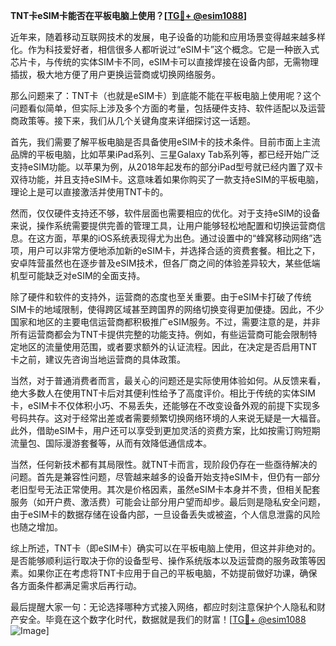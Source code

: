 **TNT卡eSIM卡能否在平板电脑上使用？[[TG💪+ @esim1088](https://t.me/s/esim1088)]**

近年来，随着移动互联网技术的发展，电子设备的功能和应用场景变得越来越多样化。作为科技爱好者，相信很多人都听说过“eSIM卡”这个概念。它是一种嵌入式芯片卡，与传统的实体SIM卡不同，eSIM卡可以直接焊接在设备内部，无需物理插拔，极大地方便了用户更换运营商或切换网络服务。

那么问题来了：TNT卡（也就是eSIM卡）到底能不能在平板电脑上使用呢？这个问题看似简单，但实际上涉及多个方面的考量，包括硬件支持、软件适配以及运营商政策等。接下来，我们从几个关键角度来详细探讨这一话题。

首先，我们需要了解平板电脑是否具备使用eSIM卡的技术条件。目前市面上主流品牌的平板电脑，比如苹果iPad系列、三星Galaxy Tab系列等，都已经开始广泛支持eSIM功能。以苹果为例，从2018年起发布的部分iPad型号就已经内置了双卡双待功能，并且支持eSIM卡。这意味着如果你购买了一款支持eSIM的平板电脑，理论上是可以直接激活并使用TNT卡的。

然而，仅仅硬件支持还不够，软件层面也需要相应的优化。对于支持eSIM的设备来说，操作系统需要提供完善的管理工具，让用户能够轻松地配置和切换运营商信息。在这方面，苹果的iOS系统表现得尤为出色。通过设置中的“蜂窝移动网络”选项，用户可以非常方便地添加新的eSIM卡，并选择合适的资费套餐。相比之下，安卓阵营虽然也在逐步普及eSIM技术，但各厂商之间的体验差异较大，某些低端机型可能缺乏对eSIM的全面支持。

除了硬件和软件的支持外，运营商的态度也至关重要。由于eSIM卡打破了传统SIM卡的地域限制，使得跨区域甚至跨国界的网络切换变得更加便捷。因此，不少国家和地区的主要电信运营商都积极推广eSIM服务。不过，需要注意的是，并非所有运营商都会为TNT卡提供完整的功能支持。例如，有些运营商可能会限制特定地区的流量使用范围，或者要求额外的认证流程。因此，在决定是否启用TNT卡之前，建议先咨询当地运营商的具体政策。

当然，对于普通消费者而言，最关心的问题还是实际使用体验如何。从反馈来看，绝大多数人在使用TNT卡后对其便利性给予了高度评价。相比于传统的实体SIM卡，eSIM卡不仅体积小巧、不易丢失，还能够在不改变设备外观的前提下实现多号码共存。这对于经常出差或者需要频繁切换网络环境的人来说无疑是一大福音。此外，借助eSIM卡，用户还可以享受到更加灵活的资费方案，比如按需订购短期流量包、国际漫游套餐等，从而有效降低通信成本。

当然，任何新技术都有其局限性。就TNT卡而言，现阶段仍存在一些亟待解决的问题。首先是兼容性问题，尽管越来越多的设备开始支持eSIM卡，但仍有一部分老旧型号无法正常使用。其次是价格因素，虽然eSIM卡本身并不贵，但相关配套服务（如开户费、激活费）可能会让部分用户望而却步。最后则是隐私安全问题，由于eSIM卡的数据存储在设备内部，一旦设备丢失或被盗，个人信息泄露的风险也随之增加。

综上所述，TNT卡（即eSIM卡）确实可以在平板电脑上使用，但这并非绝对的。是否能够顺利运行取决于你的设备型号、操作系统版本以及运营商的服务政策等因素。如果你正在考虑将TNT卡应用于自己的平板电脑，不妨提前做好功课，确保各方面条件都满足需求后再行动。

最后提醒大家一句：无论选择哪种方式接入网络，都应时刻注意保护个人隐私和财产安全。毕竟在这个数字化时代，数据就是我们的财富！[[TG💪+ @esim1088](https://t.me/s/esim1088) ![Image](https://i.postimg.cc/4NQfJmqS/Snipaste-2025-05-13-00-14-12.png)]